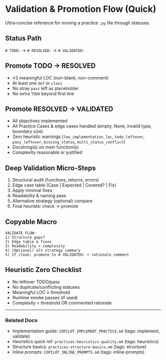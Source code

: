 <!-- COPILOT_CONTEXT_TAGS: validation, promotion, checklist, flow -->
# Validation & Promotion Flow (Quick)

Ultra‑concise reference for moving a practice `.py` file through statuses.

## Status Path

`# TODO:` → `# RESOLVED:` → `# VALIDATED:`

## Promote TODO → RESOLVED

- ≥3 meaningful LOC (non-blank, non-comment)
- At least one `def` or `class`
- No stray `pass` left as placeholder
- No extra `TODO` beyond first line

## Promote RESOLVED → VALIDATED

- All objectives implemented
- All Practice Cases & edge cases handled (empty, None, invalid type, boundary size)
- Zero heuristic warnings (`low_implementation_loc`, `todo_leftover`, `pass_leftover`, `missing_status`, `multi_status_conflict`)
- Docstring(s) on main function(s)
- Complexity reasonable or justified

## Deep Validation Micro-Steps

1. Structural audit (functions, returns, errors)
2. Edge case table (Case | Expected | Covered? | Fix)
3. Apply minimal fixes
4. Readability & naming pass
5. Alternative strategy (optional) compare
6. Final heuristic check → promote

## Copyable Macro

```text
VALIDATE FLOW:
1) Structure gaps?
2) Edge table & fixes
3) Readability + complexity
4) (Optional) alt strategy summary
5) If clean: promote to # VALIDATED: + rationale comment
```

## Heuristic Zero Checklist

- No leftover TODO/pass
- No duplicate/conflicting statuses
- Meaningful LOC ≥ threshold
- Runtime smoke passes (if used)
- Complexity < threshold OR commented rationale

---

### Related Docs

- Implementation guide: `COPILOT_IMPLEMENT_PRACTICE.md` (tags: implement, validate)
- Heuristics quick ref: `practices-heuristics-quality.md` (tags: heuristics)
- Structure basics: `practices-structure-basics.md` (tags: structure)
- Inline prompts: `COPILOT_INLINE_PROMPTS.md` (tags: inline-prompts)
